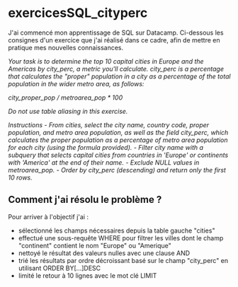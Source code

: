 # exercicesSQL_cityperc

J'ai commencé mon apprentissage de SQL sur Datacamp.
Ci-dessous les consignes d'un exercice que j'ai réalisé dans ce cadre, afin de mettre en pratique mes nouvelles connaissances.


*Your task is to determine the top 10 capital cities in Europe and the Americas by city_perc, a metric you'll calculate. city_perc is a percentage that calculates the "proper" population in a city as a percentage of the total population in the wider metro area, as follows:*

*city_proper_pop / metroarea_pop * 100*

*Do not use table aliasing in this exercise.*

*Instructions*
*- From cities, select the city name, country code, proper population, and metro area population, as well as the field city_perc, which calculates the proper population as a percentage of metro area population for each city (using the formula provided).*
*- Filter city name with a subquery that selects capital cities from countries in 'Europe' or continents with 'America' at the end of their name.*
*- Exclude NULL values in metroarea_pop.*
*- Order by city_perc (descending) and return only the first 10 rows.*


## Comment j'ai résolu le problème ?

Pour arriver à l'objectif j'ai :
- sélectionné les champs nécessaires depuis la table gauche "cities"
- effectué une sous-requête WHERE pour filtrer les villes dont le champ "continent" contient le nom "Europe" ou "Amerique"
- nettoyé le résultat des valeurs nulles avec une clause AND
- trié les résultats par ordre décroissant basé sur le champ "city_perc" en utilisant ORDER BY[...]DESC
- limité le retour à 10 lignes avec le mot clé LIMIT

